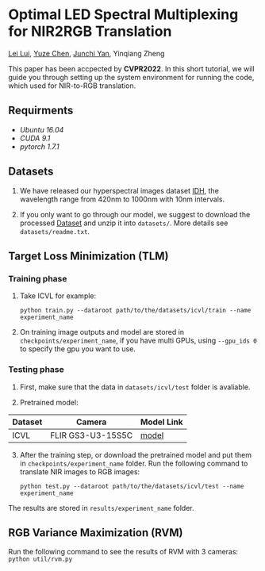 # Optimal LED Spectral Multiplexing for NIR2RGB Translation

[Lei Lui](https://github.com/loklz), [Yuze Chen](https://github.com/cccyz), [Junchi Yan](https://thinklab.sjtu.edu.cn), Yinqiang Zheng

This paper has been accpected by **CVPR2022**. In this short tutorial, we will guide you through setting up the system environment for running the code, which used for NIR-to-RGB translation.


## Requirments

- *Ubuntu 16.04*
- *CUDA 9.1*
- *pytorch 1.7.1*

## Datasets

1. We have released our hyperspectral images dataset [IDH](https://drive.google.com/file/d/1qDazg8VAYv8ZKpDfKjIBFiH3IHNPDMbb/view?usp=sharing), the wavelength range from 420nm to 1000nm with 10nm intervals.

2. If you only want to go through our model, we suggest to download the processed [Dataset](https://drive.google.com/file/d/1IoMJ7a0LidpMywXDmfJa3m8oifGHkq8O/view?usp=sharing) and unzip it into `datasets/`. More details see `datasets/readme.txt`.

## Target Loss Minimization (TLM)

### Training phase
1. Take ICVL for example:
    ```
    python train.py --dataroot path/to/the/datasets/icvl/train --name experiment_name
    ```
    
2. On training image outputs and model are stored in `checkpoints/experiment_name`, if you have multi GPUs, using `--gpu_ids 0` to specify the gpu you want to use.


### Testing phase

1. First, make sure that the data in `datasets/icvl/test` folder is avaliable.

2. Pretrained model:

|  Dataset    | Camera   | Model Link     |
|-------------|------------|-------------------|
| ICVL |  FLIR GS3-U3-15S5C |[model](https://drive.google.com/file/d/12Z8x_6KEpDKzEfFSXyy0eSdfA6oFEt71/view?usp=sharing)    |


3. After the training step, or download the pretrained model and put them in `checkpoints/experiment_name` folder. Run the following command to translate NIR images to RGB images:
    ```
    python test.py --dataroot path/to/the/datasets/icvl/test --name experiment_name
    ```
The results are stored in `results/experiment_name` folder. 

## RGB Variance Maximization (RVM)

Run the following command to see the results of RVM with 3 cameras:
    ```
    python util/rvm.py
    ```
    
